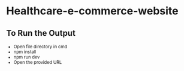 # Healthcare-e-commerce-website

## To Run the Output

<small>

- Open file directory in cmd
- npm install
- npm run dev
- Open the provided URL

</small>
